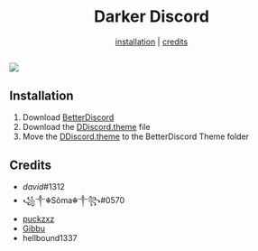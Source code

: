 <h1 align="center">Darker Discord</h1>
<p align="center">
  <a href="#installation">installation</a> |
  <a href="#credits">credits</a>
</p>

![](https://i.imgur.com/QtDmkBw.png)
---

## Installation

1. Download [BetterDiscord](https://betterdiscord.net/)
2. Download the [DDiscord.theme](https://github.com/kretcee/DarkerDiscord/releases) file
3. Move the [DDiscord.theme](/DDiscord.theme.css) to the BetterDiscord Theme folder

## Credits

- _david_#1312
- ꧁༒☬Sôma☬༒꧂#0570
- [puckzxz](https://github.com/puckzxz)
- [Gibbu](https://github.com/Gibbu)
- hellbound1337
